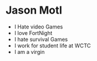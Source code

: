 <h1><strong>Jason Motl</strong></h1>

<ul>
<li>I Hate video Games</li>
<li>I love FortNight</li>
<li>I hate survival Games</li>
<li>I work for student life at WCTC</li>
<li>I am a virgin</li>
</ul>